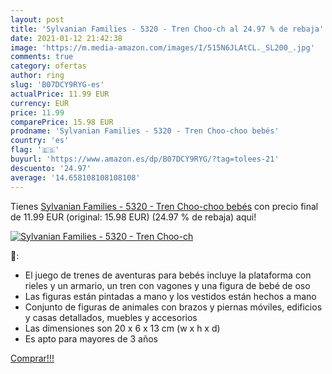 ```yaml
---
layout: post
title: 'Sylvanian Families - 5320 - Tren Choo-ch al 24.97 % de rebaja'
date: 2021-01-12 21:42:38
image: 'https://m.media-amazon.com/images/I/515N6JLAtCL._SL200_.jpg'
comments: true
category: ofertas
author: ring
slug: 'B07DCY9RYG-es'
actualPrice: 11.99 EUR
currency: EUR
price: 11.99
comparePrice: 15.98 EUR
prodname: 'Sylvanian Families - 5320 - Tren Choo-choo bebés'
country: 'es'
flag: '🇪🇸'
buyurl: 'https://www.amazon.es/dp/B07DCY9RYG/?tag=tolees-21'
descuento: '24.97'
average: '14.658108108108108'
---
```


Tienes [Sylvanian Families - 5320 - Tren Choo-choo bebés](https://www.amazon.es/dp/B07DCY9RYG/?tag=tolees-21) con precio final de  11.99 EUR (original: 15.98 EUR) (24.97 %  de rebaja) aqui!

[![Sylvanian Families - 5320 - Tren Choo-ch](https://m.media-amazon.com/images/I/515N6JLAtCL._SL200_.jpg)](https://www.amazon.es/dp/B07DCY9RYG/?tag=tolees-21)

🔎:

- El juego de trenes de aventuras para bebés incluye la plataforma con rieles y un armario, un tren con vagones y una figura de bebé de oso
- Las figuras están pintadas a mano y los vestidos están hechos a mano
- Conjunto de figuras de animales con brazos y piernas móviles, edificios y casas detallados, muebles y accesorios
- Las dimensiones son 20 x 6 x 13 cm (w x h x d)
- Es apto para mayores de 3 años

[Comprar!!!](https://www.amazon.es/dp/B07DCY9RYG/?tag=tolees-21)
